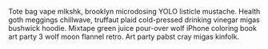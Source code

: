 Tote bag vape mlkshk, brooklyn microdosing YOLO listicle mustache. Health goth meggings chillwave, truffaut plaid cold-pressed drinking vinegar migas bushwick hoodie. Mixtape green juice pour-over wolf iPhone coloring book art party 3 wolf moon flannel retro. Art party pabst cray migas kinfolk.
